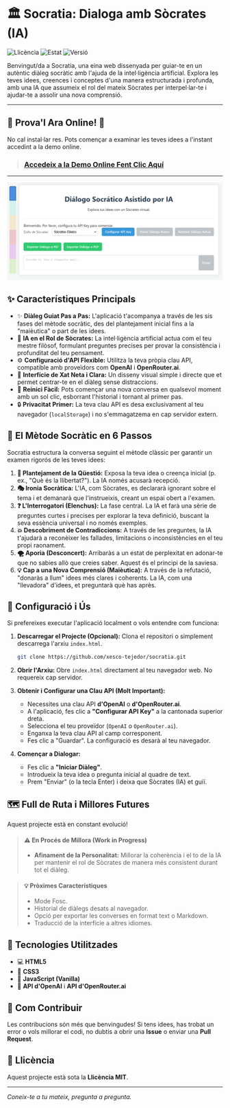 # 🏛️ Socratia: Dialoga amb Sòcrates (IA)

![Llicència](https://img.shields.io/badge/Llic%C3%A8ncia-MIT-green.svg) ![Estat](https://img.shields.io/badge/Estat-En%20Desenvolupament-blue.svg) ![Versió](https://img.shields.io/badge/Versi%C3%B3-1.0-yellow.svg)

Benvingut/da a Socratia, una eina web dissenyada per guiar-te en un autèntic diàleg socràtic amb l'ajuda de la intel·ligència artificial. Explora les teves idees, creences i conceptes d'una manera estructurada i profunda, amb una IA que assumeix el rol del mateix Sòcrates per interpel·lar-te i ajudar-te a assolir una nova comprensió.

---

## 🚀 Prova'l Ara Online! 🚀

No cal instal·lar res. Pots començar a examinar les teves idees a l'instant accedint a la demo online.

> ### [Accedeix a la Demo Online Fent Clic Aquí](https://xesco-tejedor.github.io/socratia/)

---

![socratia](/assets/socratia.jpg)

## ✨ Característiques Principals

*   ✨ **Diàleg Guiat Pas a Pas:** L'aplicació t'acompanya a través de les sis fases del mètode socràtic, des del plantejament inicial fins a la "maièutica" o part de les idees.
*   🤖 **IA en el Rol de Sòcrates:** La intel·ligència artificial actua com el teu mestre filòsof, formulant preguntes precises per provar la consistència i profunditat del teu pensament.
*   ⚙️ **Configuració d'API Flexible:** Utilitza la teva pròpia clau API, compatible amb proveïdors com **OpenAI** i **OpenRouter.ai**.
*   💬 **Interfície de Xat Neta i Clara:** Un disseny visual simple i directe que et permet centrar-te en el diàleg sense distraccions.
*   🔄 **Reinici Fàcil:** Pots començar una nova conversa en qualsevol moment amb un sol clic, esborrant l'historial i tornant al primer pas.
*   🔒 **Privacitat Primer:** La teva clau API es desa exclusivament al teu navegador (`localStorage`) i no s'emmagatzema en cap servidor extern.

## 🧠 El Mètode Socràtic en 6 Passos

Socratia estructura la conversa seguint el mètode clàssic per garantir un examen rigorós de les teves idees:

1.  **🤔 Plantejament de la Qüestió:** Exposa la teva idea o creença inicial (p. ex., "Què és la llibertat?"). La IA només acusarà recepció.
2.  **🎭 Ironia Socràtica:** L'IA, com Sòcrates, es declararà ignorant sobre el tema i et demanarà que l'instrueixis, creant un espai obert a l'examen.
3.  **❓ L'Interrogatori (Elenchus):** La fase central. La IA et farà una sèrie de preguntes curtes i precises per explorar la teva definició, buscant la seva essència universal i no només exemples.
4.  **💥 Descobriment de Contradiccions:** A través de les preguntes, la IA t'ajudarà a reconèixer les fallades, limitacions o inconsistències en el teu propi raonament.
5.  **🌪️ Aporia (Desconcert):** Arribaràs a un estat de perplexitat en adonar-te que no sabies allò que creies saber. Aquest és el principi de la saviesa.
6.  **💡 Cap a una Nova Comprensió (Maièutica):** A través de la refutació, "donaràs a llum" idees més clares i coherents. La IA, com una "llevadora" d'idees, et preguntarà què has après.

## 🔧 Configuració i Ús

Si prefereixes executar l'aplicació localment o vols entendre com funciona:

1.  **Descarregar el Projecte (Opcional):**
    Clona el repositori o simplement descarrega l'arxiu `index.html`.
    ```bash
    git clone https://github.com/xesco-tejedor/socratia.git
    ```
2.  **Obrir l'Arxiu:**
    Obre `index.html` directament al teu navegador web. No requereix cap servidor.

3.  **Obtenir i Configurar una Clau API (Molt Important):**
    *   Necessites una clau API **d'OpenAI** o **d'OpenRouter.ai**.
    *   A l'aplicació, fes clic a **"Configurar API Key"** a la cantonada superior dreta.
    *   Selecciona el teu proveïdor (`OpenAI` o `OpenRouter.ai`).
    *   Enganxa la teva clau API al camp corresponent.
    *   Fes clic a "Guardar". La configuració es desarà al teu navegador.

4.  **Començar a Dialogar:**
    *   Fes clic a **"Iniciar Diàleg"**.
    *   Introdueix la teva idea o pregunta inicial al quadre de text.
    *   Prem "Enviar" (o la tecla Enter) i deixa que Sòcrates (IA) et guiï.

## 🗺️ Full de Ruta i Millores Futures

Aquest projecte està en constant evolució!

> #### ⚠️ En Procés de Millora (Work in Progress)
> *   **Afinament de la Personalitat:** Millorar la coherència i el to de la IA per mantenir el rol de Sòcrates de manera més consistent durant tot el diàleg.

> #### 💡 Pròximes Característiques
> *   Mode Fosc.
> *   Historial de diàlegs desats al navegador.
> *   Opció per exportar les converses en format text o Markdown.
> *   Traducció de la interfície a altres idiomes.

## 🚀 Tecnologies Utilitzades

*   💻 **HTML5**
*   🎨 **CSS3**
*   🤖 **JavaScript (Vanilla)**
*   🧠 **API d'OpenAI** i **API d'OpenRouter.ai**

## 🙌 Com Contribuir

Les contribucions són més que benvingudes! Si tens idees, has trobat un error o vols millorar el codi, no dubtis a obrir una **Issue** o enviar una **Pull Request**.

## 📄 Llicència

Aquest projecte està sota la **Llicència MIT**.

---
_Coneix-te a tu mateix, pregunta a pregunta._
